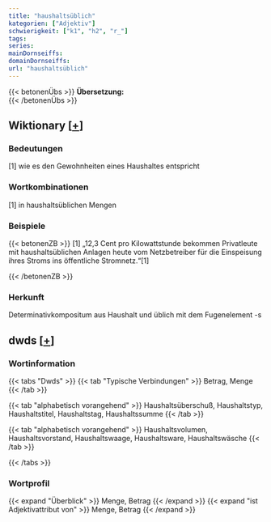 ```yaml
---
title: "haushaltsüblich"
kategorien: ["Adjektiv"]
schwierigkeit: ["k1", "h2", "r_"]
tags:
series:
mainDornseiffs:
domainDornseiffs:
url: "haushaltsüblich"
---
```


{{< betonenÜbs >}}
**Übersetzung:**  
{{< /betonenÜbs >}}

## Wiktionary [[+](https://de.wiktionary.org/wiki/haushaltsüblich)]

### Bedeutungen
[1] wie es den Gewohnheiten eines Haushaltes entspricht  

### Wortkombinationen
[1] in haushaltsüblichen Mengen  

### Beispiele
{{< betonenZB >}}
[1] „12,3 Cent pro Kilowattstunde bekommen Privatleute mit haushaltsüblichen Anlagen heute vom Netzbetreiber für die Einspeisung ihres Stroms ins öffentliche Stromnetz.“[1]  

{{< /betonenZB >}}
### Herkunft
Determinativkompositum aus Haushalt und üblich mit dem Fugenelement -s  



## dwds [[+](https://www.dwds.de/wb/haushaltsüblich)]

### Wortinformation
{{< tabs "Dwds" >}}
{{< tab "Typische Verbindungen" >}}
Betrag, Menge
{{< /tab >}}

{{< tab "alphabetisch vorangehend" >}}
Haushaltsüberschuß, Haushaltstyp, Haushaltstitel, Haushaltstag, Haushaltssumme
{{< /tab >}}

{{< tab "alphabetisch vorangehend" >}}
Haushaltsvolumen, Haushaltsvorstand, Haushaltswaage, Haushaltsware, Haushaltswäsche
{{< /tab >}}

{{< /tabs >}}

### Wortprofil
{{< expand "Überblick" >}} Menge, Betrag {{< /expand >}}
{{< expand "ist Adjektivattribut von" >}} Menge, Betrag {{< /expand >}}

